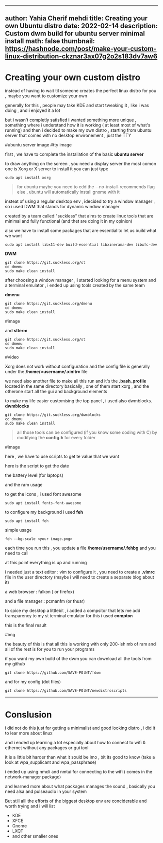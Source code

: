 
---
author: Yahia Cherif mehdi
title: Creating your own Ubuntu distro 
date: 2022-02-14
description: Custom dwm build for ubuntu server minimal install
math: false
thumbnail: https://hashnode.com/post/make-your-custom-linux-distribution-ckznar3ax07g2o2s183dv7aw6
---

# Creating your own custom distro 


instead of having to wait til someone creates the perfect linux distro for you , maybe you want to customize your own 


generally for this , people may take KDE and start tweaking it , like i was doing , and i enjoyed it a lot


but i wasn't completly satisfied 
i wanted something more unique , something where i understand how it is working ( at least most of what's running)
and then i decided to make my own distro , starting from ubuntu server that comes with no desktop environement , just the TTY 

#ubuntu server image
#tty image


first , we have to complete the installation of the basic **ubuntu server**


to draw anything on the screen , you need a display server
the most comon one is Xorg or X server 
to install it you can just type

```
sudo apt install xorg
```
>for ubuntu maybe you need to edd the --no-install-recommends flag
>else , ubuntu will automatically install gnome with it




insteat of using a regular desktop env , idecided to try a window manager , so i used DWM that stands for dynamic window manager

created by a team called "suckless" that aims to create linux tools that are minimal and fully functional (and thet are doing it in my opinion)


also we have to install some packages that are essential to let us build what we want 

```
sudo apt install libx11-dev build-essential libxinerama-dev libxfc-dev 
```

**DWM**

```
git clone https://git.suckless.org/st
cd dmenu
sudo make clean install
```


after choosing a window manager , i started looking for a menu system and a terminal emulator , 
i ended up using tools created by the same team 

**dmenu**


```
git clone https://git.suckless.org/dmenu
cd dmenu
sudo make clean install
```

#image

and **stterm**

```
git clone https://git.suckless.org/st
cd dmenu
sudo make clean install
```

#video



Xorg does not work without configuration
and the config file is generally under the **/home/<username/.xinitrc**
file



we need also another file to make all this run and it's  the **.bash_profile**
located in the same directory
basically , one of them start xorg , and the otherone start all the gui and background elements






to make my life easier customising the top panel , i used also dwmblocks.
**dwmblocks**

```
git clone https://git.suckless.org/dwmblocks
cd dmenu
sudo make clean install
```


> all those tools can be configured (if you know some coding with C)
> by modifying the **config.h** for every folder 

#image

here , we have to use scripts to get te value that we want 

here is the script to get the date


the battery level (for laptops)

and the ram usage 



to get the icons , i used font awesome 

```
sudo apt install fonts-font-awesome 
```

to configure my background i used **feh** 


``` 
sudo apt install feh 
```

simple usage 

``` 
feh --bg-scale <your image.png>
```

each time you run this , you update a file **/home/username/.fehbg**
and you need to call


at this point everything is up and running 

i needed just a text editor : vim 
to configure it , you need to create a **.vimrc** file in the user directory 
(maybe i will need to create a separate blog about it)


a web browser : falkon ( or firefox)

and a file manager : pcmanfm (or thuar)

to spice my desktop a littlebit , i added a compsitor that lets me add transparency to my st terminal emulator
for this i used **compton**

this is the final result

#img


the beauty of this is that all this is working with only 200-ish mb of ram and all of the rest is for you to run your programs


if you want my own build of the dwm
you can download all the tools from my github

```
git clone https://github.com/SAVE-POlNT/fdwm
```

and for my config (dot files)

```
git clone https://github.com/SAVE-POlNT/newdistroscripts

```

---
# Conslusion


i did not do this just for getting a minimalist and good looking distro , i did it to lear more about linux

and i ended up learning a lot especially about how to connect to wifi & ethernet without any packages or gui tool

it is a little bit harder than what it sould be imo , bit its good to know (take a look at wpa_supplicant and wpa_passphrase)

i ended up using nmcli and nmtui for connecting to the wifi ( comes in the network-manager package)


and learned more about what packages manages the sound , basically you need alsa and pulseaudio in your system







But still alll the efforts of the biggest desktop env are conciderable and worth trying 
and i will list 

* KDE
* XFCE
* Gnome
* LXQT
* and other smaller ones 
